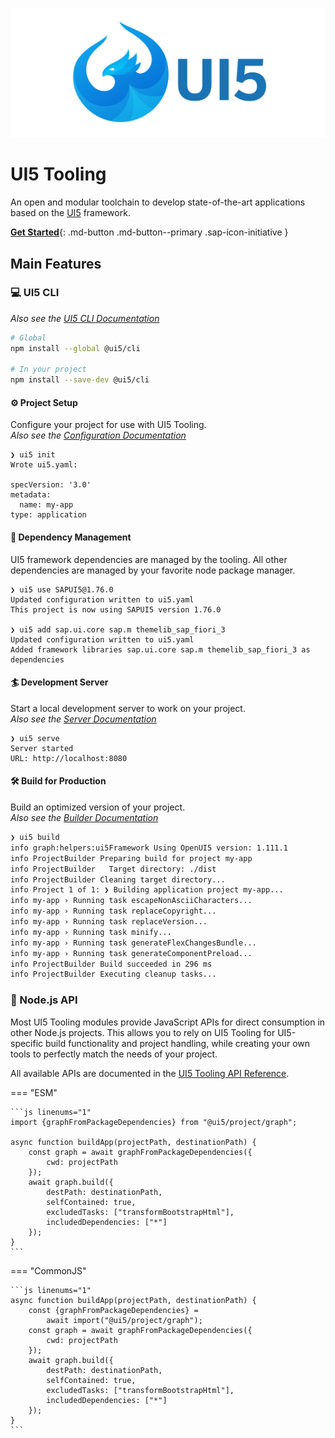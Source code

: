 ![UI5 logo](images/UI5_logo_wide.png)

# UI5 Tooling

An open and modular toolchain to develop state-of-the-art applications based on the [UI5](https://ui5.sap.com) framework.

[**Get Started**](./pages/GettingStarted.md){: .md-button .md-button--primary .sap-icon-initiative }

## Main Features

### 💻 UI5 CLI

*Also see the [UI5 CLI Documentation](./pages/CLI.md)*

```sh
# Global
npm install --global @ui5/cli

# In your project
npm install --save-dev @ui5/cli
```

#### ⚙️ Project Setup

Configure your project for use with UI5 Tooling.  
*Also see the [Configuration Documentation](./pages/Configuration.md)*

```
❯ ui5 init
Wrote ui5.yaml:

specVersion: '3.0'
metadata:
  name: my-app
type: application
```

#### 🚚 Dependency Management

UI5 framework dependencies are managed by the tooling. All other dependencies are managed by your favorite node package manager.

```
❯ ui5 use SAPUI5@1.76.0
Updated configuration written to ui5.yaml
This project is now using SAPUI5 version 1.76.0

❯ ui5 add sap.ui.core sap.m themelib_sap_fiori_3
Updated configuration written to ui5.yaml
Added framework libraries sap.ui.core sap.m themelib_sap_fiori_3 as dependencies
```

#### 🏄 Development Server

Start a local development server to work on your project.  
*Also see the [Server Documentation](./pages/Server.md)*

```
❯ ui5 serve
Server started
URL: http://localhost:8080
```

#### 🛠 Build for Production

Build an optimized version of your project.  
*Also see the [Builder Documentation](./pages/Builder.md)*

``` bash
❯ ui5 build
info graph:helpers:ui5Framework Using OpenUI5 version: 1.111.1
info ProjectBuilder Preparing build for project my-app
info ProjectBuilder   Target directory: ./dist
info ProjectBuilder Cleaning target directory...
info Project 1 of 1: ❯ Building application project my-app...
info my-app › Running task escapeNonAsciiCharacters...
info my-app › Running task replaceCopyright...
info my-app › Running task replaceVersion...
info my-app › Running task minify...
info my-app › Running task generateFlexChangesBundle...
info my-app › Running task generateComponentPreload...
info ProjectBuilder Build succeeded in 296 ms
info ProjectBuilder Executing cleanup tasks...
```

### 🧪 Node.js API

Most UI5 Tooling modules provide JavaScript APIs for direct consumption in other Node.js projects.
This allows you to rely on UI5 Tooling for UI5-specific build functionality and project handling, while creating your own tools to perfectly match the needs of your project.

All available APIs are documented in the [UI5 Tooling API Reference](https://sap.github.io/ui5-tooling/v3/api/index.html).

=== "ESM"

    ```js linenums="1"
    import {graphFromPackageDependencies} from "@ui5/project/graph";

    async function buildApp(projectPath, destinationPath) {
        const graph = await graphFromPackageDependencies({
            cwd: projectPath
        });
        await graph.build({
            destPath: destinationPath,
            selfContained: true,
            excludedTasks: ["transformBootstrapHtml"],
            includedDependencies: ["*"]
        });
    }
    ```

=== "CommonJS"

    ```js linenums="1"
    async function buildApp(projectPath, destinationPath) {
        const {graphFromPackageDependencies} = 
            await import("@ui5/project/graph");
        const graph = await graphFromPackageDependencies({
            cwd: projectPath
        });
        await graph.build({
            destPath: destinationPath,
            selfContained: true,
            excludedTasks: ["transformBootstrapHtml"],
            includedDependencies: ["*"]
        });
    }
    ```
